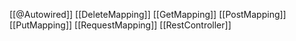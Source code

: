 [[@Autowired]]
[[DeleteMapping]]
[[GetMapping]]
[[PostMapping]]
[[PutMapping]]
[[RequestMapping]]
[[RestController]]

